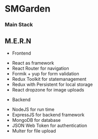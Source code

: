 # SMGarden

### Main Stack

## M.E.R.N

- Frontend

* React as framework
* React Router for navigation
* Formik + yup for form validation
* Redux Toolkit for statemanagement
* Redux with Persistent for local storage
* React dropzone for image uploads

- Backend

* NodeJS for run time
* ExpressJS for backend framework
* MongoDB for database
* JSON Web Token for authentication
* Multer for file upload

